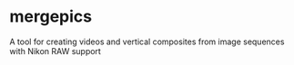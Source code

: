 # mergepics
A tool for creating videos and vertical composites from image sequences with Nikon RAW support
